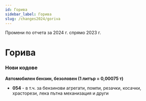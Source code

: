 ```yaml
---
id: Горива
sidebar_label: Горива
slug: /changes2024/goriva
---
```


Промени по отчета за 2024 г. спрямо 2023 г.

# Горива
### Нови кодове
**Автомобилен бензин, безоловен (1 литър = 0,00075 т)**
* **054** - в т.ч. за бензинови агрегати, помпи, резачки, косачки, храсторези, лека пътна механизация и други